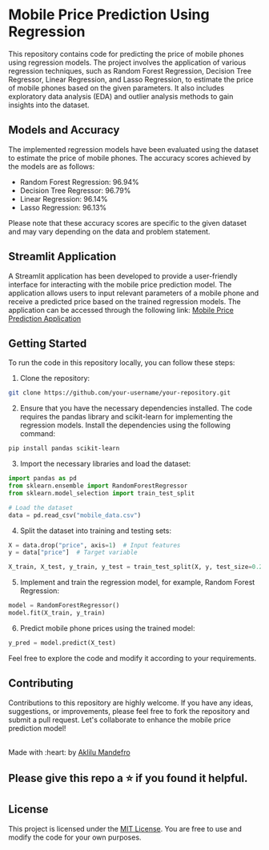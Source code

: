 # Mobile Price Prediction Using Regression

This repository contains code for predicting the price of mobile phones using regression models. The project involves the application of various regression techniques, such as Random Forest Regression, Decision Tree Regressor, Linear Regression, and Lasso Regression, to estimate the price of mobile phones based on the given parameters. It also includes exploratory data analysis (EDA) and outlier analysis methods to gain insights into the dataset.

## Models and Accuracy

The implemented regression models have been evaluated using the dataset to estimate the price of mobile phones. The accuracy scores achieved by the models are as follows:

- Random Forest Regression: 96.94%
- Decision Tree Regressor: 96.79%
- Linear Regression: 96.14%
- Lasso Regression: 96.13%

Please note that these accuracy scores are specific to the given dataset and may vary depending on the data and problem statement.

## Streamlit Application

A Streamlit application has been developed to provide a user-friendly interface for interacting with the mobile price prediction model. The application allows users to input relevant parameters of a mobile phone and receive a predicted price based on the trained regression models. The application can be accessed through the following link: [Mobile Price Prediction Application](https://Aklilu-Mandefro-mobile-phone-price-prediction-using-r-app-xck2zi.streamlit.app/)

## Getting Started 

To run the code in this repository locally, you can follow these steps:

1. Clone the repository:

```bash
git clone https://github.com/your-username/your-repository.git
```

2. Ensure that you have the necessary dependencies installed. The code requires the pandas library and scikit-learn for implementing the regression models. Install the dependencies using the following command:

```bash
pip install pandas scikit-learn
```

3. Import the necessary libraries and load the dataset:

```python
import pandas as pd
from sklearn.ensemble import RandomForestRegressor
from sklearn.model_selection import train_test_split

# Load the dataset
data = pd.read_csv("mobile_data.csv")
```

4. Split the dataset into training and testing sets:

```python
X = data.drop("price", axis=1)  # Input features
y = data["price"]  # Target variable

X_train, X_test, y_train, y_test = train_test_split(X, y, test_size=0.2, random_state=42)
```

5. Implement and train the regression model, for example, Random Forest Regression:

```python
model = RandomForestRegressor()
model.fit(X_train, y_train)
```

6. Predict mobile phone prices using the trained model:

```python
y_pred = model.predict(X_test)
```

Feel free to explore the code and modify it according to your requirements.

## Contributing

Contributions to this repository are highly welcome. If you have any ideas, suggestions, or improvements, please feel free to fork the repository and submit a pull request. Let's collaborate to enhance the mobile price prediction model!

<br>
Made with :heart: by <a href="https://github.com/Aklilu-Mandefro" target="_blank">Aklilu Mandefro</a>

## Please give this repo a ⭐ if you found it helpful.

## License

This project is licensed under the [MIT License](LICENSE). You are free to use and modify the code for your own purposes.

